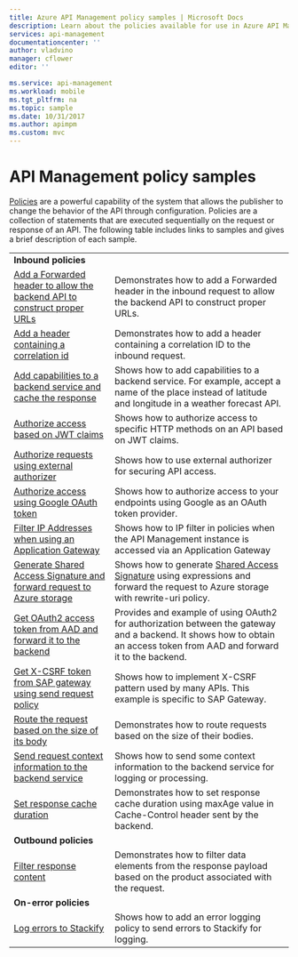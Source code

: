 ```yaml
---
title: Azure API Management policy samples | Microsoft Docs
description: Learn about the policies available for use in Azure API Management.
services: api-management
documentationcenter: ''
author: vladvino
manager: cflower
editor: ''

ms.service: api-management
ms.workload: mobile
ms.tgt_pltfrm: na
ms.topic: sample
ms.date: 10/31/2017
ms.author: apimpm
ms.custom: mvc
---
```


# API Management policy samples

[Policies](../api-management-howto-policies.md) are a powerful capability of the system that allows the publisher to change the behavior of the API through configuration. Policies are a collection of statements that are executed sequentially on the request or response of an API. The following table includes links to samples and gives a brief description of each sample.

|                                                                                                                                                                      |                                                                                                                                                                                                                             |
| -------------------------------------------------------------------------------------------------------------------------------------------------------------------- | --------------------------------------------------------------------------------------------------------------------------------------------------------------------------------------------------------------------------- |
| **Inbound policies**                                                                                                                                                 |                                                                                                                                                                                                                             |
| [Add a Forwarded header to allow the backend API to construct proper URLs](./set-header-to-enable-backend-to-construct-urls.md) | Demonstrates how to add a Forwarded header in the inbound request to allow the backend API to construct proper URLs.                                                                                                        |
| [Add a header containing a correlation id](./add-correlation-id.md)                                                             | Demonstrates how to add a header containing a correlation ID to the inbound request.                                                                                                                                        |
| [Add capabilities to a backend service and cache the response](./cache-response.md)                                             | Shows how to add capabilities to a backend service. For example, accept a name of the place instead of latitude and longitude in a weather forecast API.                                                                    |
| [Authorize access based on JWT claims](./authorize-request-based-on-jwt-claims.md)                                              | Shows how to authorize access to specific HTTP methods on an API based on JWT claims.                                                                                                                                       |
| [Authorize requests using external authorizer](./authorize-request-using-external-authorizer.md)                                                   | Shows how to use external authorizer for securing API access.                                                                                                                                                               |
| [Authorize access using Google OAuth token](./use-google-as-oauth-token-provider.md)                                            | Shows how to authorize access to your endpoints using Google as an OAuth token provider.                                                                                                                                    |
| [Filter IP Addresses when using an Application Gateway](./filter-ip-addresses-when-using-appgw.md) | Shows how to IP filter in policies when the API Management instance is accessed via an Application Gateway
| [Generate Shared Access Signature and forward request to Azure storage](./generate-shared-access-signature.md)                  | Shows how to generate [Shared Access Signature](../../storage/storage-dotnet-shared-access-signature-part-1.md) using expressions and forward the request to Azure storage with rewrite-uri policy. |
| [Get OAuth2 access token from AAD and forward it to the backend](./use-oauth2-for-authorization.md)                             | Provides and example of using OAuth2 for authorization between the gateway and a backend. It shows how to obtain an access token from AAD and forward it to the backend.                                                    |
| [Get X-CSRF token from SAP gateway using send request policy](./get-x-csrf-token-from-sap-gateway.md)                           | Shows how to implement X-CSRF pattern used by many APIs. This example is specific to SAP Gateway.                                                                                                                           |
| [Route the request based on the size of its body](./route-requests-based-on-size.md)                                            | Demonstrates how to route requests based on the size of their bodies.                                                                                                                                                       |
| [Send request context information to the backend service](./send-request-context-info-to-backend-service.md)                    | Shows how to send some context information to the backend service for logging or processing.                                                                                                                                |
| [Set response cache duration](./set-cache-duration.md)                                                                          | Demonstrates how to set response cache duration using maxAge value in Cache-Control header sent by the backend.                                                                                                             |
| **Outbound policies**                                                                                                                                                |                                                                                                                                                                                                                             |
| [Filter response content](./filter-response-content.md)                                                                         | Demonstrates how to filter data elements from the response payload based on the product associated with the request.                                                                                                        |
| **On-error policies**                                                                                                                                                |                                                                                                                                                                                                                             |
| [Log errors to Stackify](./log-errors-to-stackify.md)                                                                           | Shows how to add an error logging policy to send errors to Stackify for logging.                                                                                                                                            |
